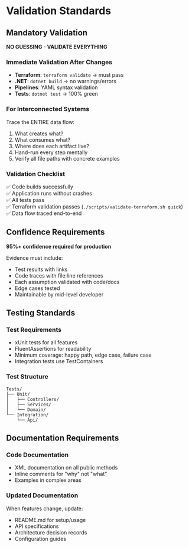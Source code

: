 # Validation Standards

## Mandatory Validation

**NO GUESSING - VALIDATE EVERYTHING**

### Immediate Validation After Changes
- **Terraform**: `terraform validate` → must pass
- **.NET**: `dotnet build` → no warnings/errors
- **Pipelines**: YAML syntax validation
- **Tests**: `dotnet test` → 100% green

### For Interconnected Systems
Trace the ENTIRE data flow:
1. What creates what?
2. What consumes what?
3. Where does each artifact live?
4. Hand-run every step mentally
5. Verify all file paths with concrete examples

### Validation Checklist
✅ Code builds successfully  
✅ Application runs without crashes  
✅ All tests pass  
✅ Terraform validation passes (`./scripts/validate-terraform.sh quick`)  
✅ Data flow traced end-to-end  

## Confidence Requirements

**95%+ confidence required for production**

Evidence must include:
- Test results with links
- Code traces with file:line references
- Each assumption validated with code/docs
- Edge cases tested
- Maintainable by mid-level developer

## Testing Standards

### Test Requirements
- xUnit tests for all features
- FluentAssertions for readability
- Minimum coverage: happy path, edge case, failure case
- Integration tests use TestContainers

### Test Structure
```
Tests/
├── Unit/
│   ├── Controllers/
│   ├── Services/
│   └── Domain/
└── Integration/
    └── Api/
```

## Documentation Requirements

### Code Documentation
- XML documentation on all public methods
- Inline comments for "why" not "what"
- Examples in complex areas

### Updated Documentation
When features change, update:
- README.md for setup/usage
- API specifications
- Architecture decision records
- Configuration guides